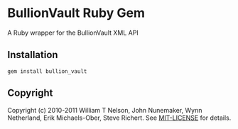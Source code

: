 BullionVault Ruby Gem
====================
A Ruby wrapper for the BullionVault XML API

Installation
------------
    gem install bullion_vault

Copyright
---------
Copyright (c) 2010-2011 William T Nelson, John Nunemaker, Wynn Netherland, Erik Michaels-Ober, Steve Richert. See [MIT-LICENSE](https://github.com/wtn/bullion_vault/blob/master/MIT-LICENSE) for details.
